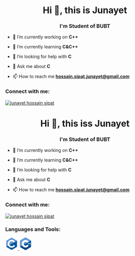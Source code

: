 <h1 align="center">Hi 👋, this is Junayet</h1>
<h3 align="center">I'm Student of BUBT</h3>

- 🔭 I’m currently working on **C++**

- 🌱 I’m currently learning **C&C++**

- 🤝 I’m looking for help with **C**

- 💬 Ask me about **C**

- 📫 How to reach me **hossain.sipat.junayet@gmail.com**

<h3 align="left">Connect with me:</h3>
<p align="left">
<a href="https://fb.com/junayet hossain sipat" target="blank"><img align="center" src="https://raw.githubusercontent.com/rahuldkjain/github-profile-readme-generator/master/src/images/icons/Social/facebook.svg" alt="junayet hossain sipat" height="30" width="40" /></a>
</p>

<h1 align="center">Hi 👋, this iss Junayet</h1>
<h3 align="center">I'm Student of BUBT</h3>

- 🔭 I’m currently working on **C++**

- 🌱 I’m currently learning **C&C++**

- 🤝 I’m looking for help with **C**

- 💬 Ask me about **C**

- 📫 How to reach me **hossain.sipat.junayet@gmail.com**

<h3 align="left">Connect with me:</h3>
<p align="left">
<a href="https://fb.com/junayet hossain sipat" target="blank"><img align="center" src="https://raw.githubusercontent.com/rahuldkjain/github-profile-readme-generator/master/src/images/icons/Social/facebook.svg" alt="junayet hossain sipat" height="30" width="40" /></a>
</p>

<h3 align="left">Languages and Tools:</h3>
<p align="left"> <a href="https://www.cprogramming.com/" target="_blank" rel="noreferrer"> <img src="https://raw.githubusercontent.com/devicons/devicon/master/icons/c/c-original.svg" alt="c" width="40" height="40"/> </a> <a href="https://www.w3schools.com/cpp/" target="_blank" rel="noreferrer"> <img src="https://raw.githubusercontent.com/devicons/devicon/master/icons/cplusplus/cplusplus-original.svg" alt="cplusplus" width="40" height="40"/> </a> </p>
